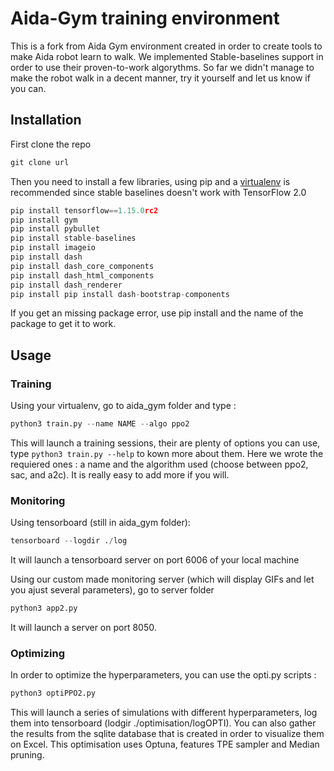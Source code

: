 # Aida-Gym training environment

This is a fork from Aida Gym environment created in order to create tools to make Aida robot learn to walk.
We implemented Stable-baselines support in order to use their proven-to-work algorythms.
So far we didn't manage to make the robot walk in a decent manner, try it yourself and let us know if you can.

## Installation

First clone the repo

``` Python
git clone url
```
Then you need to install a few libraries, using pip and a [virtualenv](https://python-guide-pt-br.readthedocs.io/fr/latest/dev/virtualenvs.html) is recommended since stable baselines doesn't work with TensorFlow 2.0


``` Python
pip install tensorflow==1.15.0rc2
pip install gym
pip install pybullet
pip install stable-baselines
pip install imageio
pip install dash
pip install dash_core_components
pip install dash_html_components
pip install dash_renderer
pip install pip install dash-bootstrap-components
```

If you get an missing package error, use pip install and the name of the package to get it to work.

## Usage

### Training
Using your virtualenv, go to aida_gym folder and type :
``` Python
python3 train.py --name NAME --algo ppo2
```
This will launch a training sessions, their are plenty of options you can use, type `python3 train.py --help` to kown more about them. Here we wrote the requiered ones : a name and the algorithm used (choose between ppo2, sac, and a2c). It is really easy to add more if you will.

### Monitoring

Using tensorboard (still in aida_gym folder):
``` Python
tensorboard --logdir ./log
```
It will launch a tensorboard server on port 6006 of your local machine

Using our custom made monitoring server (which will display GIFs and let you ajust several parameters), go to server folder
``` Python
python3 app2.py
```
It will launch a server on port 8050.

### Optimizing

In order to optimize the hyperparameters, you can use the opti.py scripts : 
``` Python
python3 optiPPO2.py
```
This will launch a series of simulations with different hyperparameters, log them into tensorboard (lodgir ./optimisation/logOPTI). You can also gather the results from the sqlite database that is created in order to visualize them on Excel. This optimisation uses Optuna, features TPE sampler and Median pruning.
